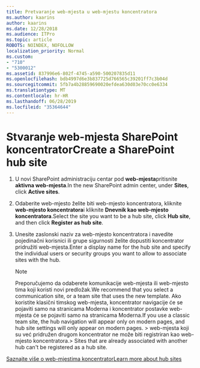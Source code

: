 ```yaml
---
title: Pretvaranje web-mjesta u web-mjestu koncentratora
ms.author: kaarins
author: kaarins
ms.date: 12/28/2018
ms.audience: ITPro
ms.topic: article
ROBOTS: NOINDEX, NOFOLLOW
localization_priority: Normal
ms.custom:
- "710"
- "5300012"
ms.assetid: 837996e6-802f-4745-a590-500207835d11
ms.openlocfilehash: bdb4997d6e3b837725d766565c39201ff7c3b04d
ms.sourcegitcommit: 5fb7a4b28859690020efdea630d03e70cc0e6334
ms.translationtype: MT
ms.contentlocale: hr-HR
ms.lasthandoff: 06/28/2019
ms.locfileid: "35364644"
---
```

# <a name="create-a-sharepoint-hub-site"></a><span data-ttu-id="b8ca8-102">Stvaranje web-mjesta SharePoint koncentrator</span><span class="sxs-lookup"><span data-stu-id="b8ca8-102">Create a SharePoint hub site</span></span>

1. <span data-ttu-id="b8ca8-103">U novi SharePoint administraciju centar pod **web-mjesta**pritisnite **aktivna web-mjesta**.</span><span class="sxs-lookup"><span data-stu-id="b8ca8-103">In the new SharePoint admin center, under **Sites**, click **Active sites**.</span></span>

2. <span data-ttu-id="b8ca8-104">Odaberite web-mjesto želite biti web-mjesto koncentratora, kliknite **web-mjesto koncentratora**i kliknite **Dnevnik kao web-mjesto koncentratora**.</span><span class="sxs-lookup"><span data-stu-id="b8ca8-104">Select the site you want to be a hub site, click **Hub site**, and then click **Register as hub site**.</span></span>

3. <span data-ttu-id="b8ca8-105">Unesite zaslonski naziv za web-mjesto koncentratora i navedite pojedinačni korisnici ili grupe sigurnosti želite dopustiti koncentrator pridružiti web-mjesta.</span><span class="sxs-lookup"><span data-stu-id="b8ca8-105">Enter a display name for the hub site and specify the individual users or security groups you want to allow to associate sites with the hub.</span></span>

    > [!NOTE]
    >  <span data-ttu-id="b8ca8-106">Preporučujemo da odaberete komunikacije web-mjesta ili web-mjesto tima koji koristi novi predložak.</span><span class="sxs-lookup"><span data-stu-id="b8ca8-106">We recommend that you select a communication site, or a team site that uses the new template.</span></span> <span data-ttu-id="b8ca8-107">Ako koristite klasični timskog web-mjesta, koncentrator navigacije će se pojaviti samo na stranicama Moderna i koncentrator postavke web-mjesta će se pojaviti samo na stranicama Moderna.</span><span class="sxs-lookup"><span data-stu-id="b8ca8-107">If you use a classic team site, the hub navigation will appear only on modern pages, and hub site settings will only appear on modern pages.</span></span> <span data-ttu-id="b8ca8-108">> web-mjesta koji su već pridružen drugom koncentrator ne može biti registriran kao web-mjesto koncentratora.</span><span class="sxs-lookup"><span data-stu-id="b8ca8-108">>  Sites that are already associated with another hub can't be registered as a hub site.</span></span>
  
[<span data-ttu-id="b8ca8-109">Saznajte više o web-mjestima koncentrator</span><span class="sxs-lookup"><span data-stu-id="b8ca8-109">Learn more about hub sites</span></span>](https://go.microsoft.com/fwlink/?linkid=869149)
  